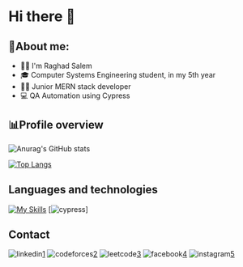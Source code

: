 # Hi there 👋

<!--
**raghad-ns/raghad-ns** is a ✨ _special_ ✨ repository because its `README.md` (this file) appears on your GitHub profile.
-->

## 📑About me:

- 🙋‍♀️ I'm Raghad Salem
- 🎓 Computer Systems Engineering student, in my 5th year
- 🧑‍💻 Junior MERN stack developer
- 💻 QA Automation using Cypress
  
## 📊Profile overview
![Anurag's GitHub stats](https://github-readme-stats.vercel.app/api?username=raghad-ns&show_icons=true&theme=dark)

[![Top Langs](https://github-readme-stats.vercel.app/api/top-langs/?username=raghad-ns&layout=compact&theme=dark)](https://github.com/raghad-ns/github-readme-stats)

## Languages and technologies
[![My Skills](https://skillicons.dev/icons?i=git,github,gitlab,aws,docker,fastapi,py,java,cpp,latex,mongodb,nodejs,npm,postman,js,html,css,react,tailwind,ts,vite,vscode,vue&perline=12)](https://skillicons.dev)
[![cypress]([https://cloud.githubusercontent.com/assets/17016297/18839843/0e06a67a-83d2-11e6-993a-b35a182500e0.png](https://user-images.githubusercontent.com/68279555/200387386-276c709f-380b-46cc-81fd-f292985927a8.png))]

## Contact
![linkedin](https://github.com/user-attachments/assets/d121e3cd-28b0-4761-947b-ae516bacbb89)[1]
![codeforces](https://github.com/user-attachments/assets/f5a69150-2520-452b-b345-4273d8d1ab8f)[2]
![leetcode](https://github.com/user-attachments/assets/e3505771-f0dc-4864-8c3b-9ee317423cd3)[3]
![facebook](https://github.com/user-attachments/assets/fc488864-6745-4f65-af2e-f1b911887cc2)[4]
![instagram](https://github.com/user-attachments/assets/221c8858-c4f9-4b1d-ab6f-2b8e039e91d9)[5]

[1]: https://www.linkedin.com/in/raghad--salem/
[2]: https://codeforces.com/profile/raghad__ns
[3]: https://leetcode.com/u/raghad-ns/
[4]: https://www.facebook.com/profile.php?id=100004101780518
[5]: https://www.instagram.com/raghad__ns/

